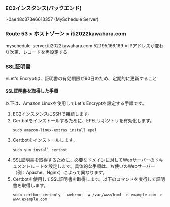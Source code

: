 ### EC2インスタンス(バックエンド)
i-0ae48c373e6613357 (MySchedule Server)

### Route 53 > ホストゾーン > iti2022kawahara.com
myschedule-server.iti2022kawahara.com
52.195.166.169
※ IPアドレスが変わり次第、レコードを再設定する

### SSL証明書
※Let's Encryptは、証明書の有効期限が90日のため、定期的に更新すること


#### SSL証明書を取得した手順
以下は、Amazon Linuxを使用してLet's Encryptを設定する手順です。
1. EC2インスタンスにSSHで接続します。
1. Certbotをインストールするために、EPELリポジトリを有効化します。
    ```
    sudo amazon-linux-extras install epel
    ```
1. Certbotをインストールします。
    ```
    sudo yum install certbot
    ```
1. SSL証明書を取得するために、必要なドメインに対してWebサーバーのドキュメントルートを設定します。具体的な手順は、お使いのWebサーバー（例：Apache、Nginx）によって異なります。
1. Certbotを使用してSSL証明書を取得します。以下のコマンドを実行して証明書を取得します。
    ```
    sudo certbot certonly --webroot -w /var/www/html -d example.com -d www.example.com
    ```